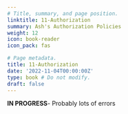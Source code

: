 ```yaml
---
# Title, summary, and page position.
linktitle: 11-Authorization
summary: Ash's Authorization Policies
weight: 12
icon: book-reader
icon_pack: fas

# Page metadata.
title: 11-Authorization
date: '2022-11-04T00:00:00Z'
type: book # Do not modify.
draft: false
---
```


**IN PROGRESS**- Probably lots of errors
